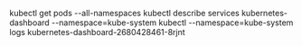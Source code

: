 kubectl get pods --all-namespaces
kubectl describe services kubernetes-dashboard --namespace=kube-system
kubectl --namespace=kube-system logs kubernetes-dashboard-2680428461-8rjnt

